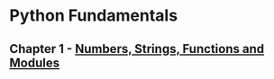 # Python Fundamentals

## Chapter 1 - [Numbers, Strings, Functions and Modules](https://github.com/weslleysk/Python/blob/master/ch1.py)